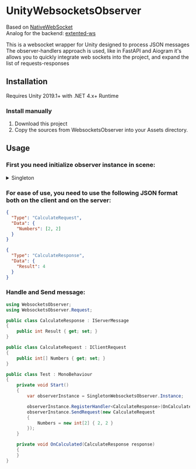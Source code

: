 # UnityWebsocketsObserver
Based on [NativeWebSocket](https://github.com/endel/NativeWebSocket) <br/>
Analog for the backend: [extented-ws](https://pypi.org/project/extented-ws/)

This is a websocket wrapper for Unity designed to process JSON messages<br/>
The observer-handlers approach is used, like in FastAPI and Aiogram it's allows you to quickly integrate web sockets into the project, and expand the list of requests-responses

## Installation
Requires Unity 2019.1+ with .NET 4.x+ Runtime

### Install manually
1. Download this project
2. Copy the sources from WebsocketsObserver into your Assets directory.

## Usage
### First you need initialize observer instance in scene:

<details>
  <summary>Singleton</summary>

1. Drop class `SingletonWebsocketsObserver` on gameobject in scene
2. Set websokets url
3. Use `SingletonWebsocketsObserver.Instance`
</details>

### For ease of use, you need to use the following **JSON** format both on the client and on the server:

```json
{
  "Type": "CalculateRequest",
  "Data": {
    "Numbers": [2, 2]
  }
}

{
  "Type": "CalculateResponse",
  "Data": {
    "Result": 4
  }
}
```

### Handle and Send message:

```cs
using WebsocketsObserver;
using WebsocketsObserver.Request;

public class CalculateResponse : IServerMessage
{
    public int Result { get; set; }
}

public class CalculateRequest : IClientRequest
{
    public int[] Numbers { get; set; }
}

public class Test : MonoBehaviour
{
    private void Start()
    {
        var observerInstance = SingletonWebsocketsObserver.Instance;

        observerInstance.RegisterHandler<CalculateResponse>(OnCalculated);
        observerInstance.SendRequest(new CalculateRequest
        {
            Numbers = new int[2] { 2, 2 }
        });
    }

    private void OnCalculated(CalculateResponse response)
    {
    }
}
```
